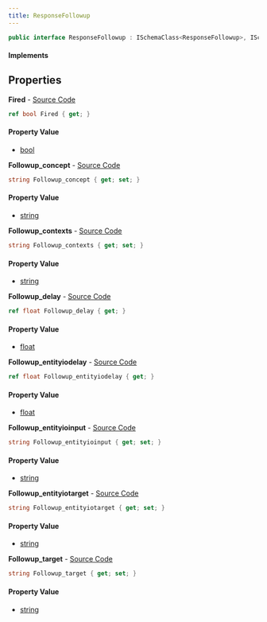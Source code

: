 ```yaml
---
title: ResponseFollowup
---
```


```csharp
public interface ResponseFollowup : ISchemaClass<ResponseFollowup>, ISchemaField, ISchemaClass, INativeHandle
```

#### Implements

## Properties

**Fired** - [Source Code](https://github.com/swiftly-solution/swiftlys2/blob/main/managed/src/SwiftlyS2.Generated/Schemas/Interfaces/ResponseFollowup.cs#L30)

```csharp
ref bool Fired { get; }
```

#### Property Value

- [bool](https://learn.microsoft.com/dotnet/api/system.boolean)

**Followup_concept** - [Source Code](https://github.com/swiftly-solution/swiftlys2/blob/main/managed/src/SwiftlyS2.Generated/Schemas/Interfaces/ResponseFollowup.cs#L16)

```csharp
string Followup_concept { get; set; }
```

#### Property Value

- [string](https://learn.microsoft.com/dotnet/api/system.string)

**Followup_contexts** - [Source Code](https://github.com/swiftly-solution/swiftlys2/blob/main/managed/src/SwiftlyS2.Generated/Schemas/Interfaces/ResponseFollowup.cs#L18)

```csharp
string Followup_contexts { get; set; }
```

#### Property Value

- [string](https://learn.microsoft.com/dotnet/api/system.string)

**Followup_delay** - [Source Code](https://github.com/swiftly-solution/swiftlys2/blob/main/managed/src/SwiftlyS2.Generated/Schemas/Interfaces/ResponseFollowup.cs#L20)

```csharp
ref float Followup_delay { get; }
```

#### Property Value

- [float](https://learn.microsoft.com/dotnet/api/system.single)

**Followup_entityiodelay** - [Source Code](https://github.com/swiftly-solution/swiftlys2/blob/main/managed/src/SwiftlyS2.Generated/Schemas/Interfaces/ResponseFollowup.cs#L28)

```csharp
ref float Followup_entityiodelay { get; }
```

#### Property Value

- [float](https://learn.microsoft.com/dotnet/api/system.single)

**Followup_entityioinput** - [Source Code](https://github.com/swiftly-solution/swiftlys2/blob/main/managed/src/SwiftlyS2.Generated/Schemas/Interfaces/ResponseFollowup.cs#L26)

```csharp
string Followup_entityioinput { get; set; }
```

#### Property Value

- [string](https://learn.microsoft.com/dotnet/api/system.string)

**Followup_entityiotarget** - [Source Code](https://github.com/swiftly-solution/swiftlys2/blob/main/managed/src/SwiftlyS2.Generated/Schemas/Interfaces/ResponseFollowup.cs#L24)

```csharp
string Followup_entityiotarget { get; set; }
```

#### Property Value

- [string](https://learn.microsoft.com/dotnet/api/system.string)

**Followup_target** - [Source Code](https://github.com/swiftly-solution/swiftlys2/blob/main/managed/src/SwiftlyS2.Generated/Schemas/Interfaces/ResponseFollowup.cs#L22)

```csharp
string Followup_target { get; set; }
```

#### Property Value

- [string](https://learn.microsoft.com/dotnet/api/system.string)

